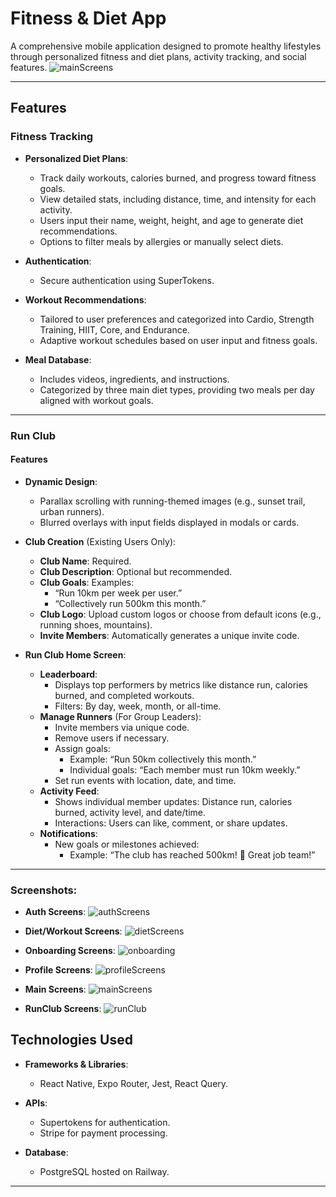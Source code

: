 # Fitness & Diet App  

A comprehensive mobile application designed to promote healthy lifestyles through personalized fitness and diet plans, activity tracking, and social features.
![mainScreens](https://github.com/user-attachments/assets/70483fd2-f724-4d16-b003-3f0e9b28b1cb)

---

## Features  

### Fitness Tracking 
- **Personalized Diet Plans**:  
  - Track daily workouts, calories burned, and progress toward fitness goals.
  - View detailed stats, including distance, time, and intensity for each activity.
  - Users input their name, weight, height, and age to generate diet recommendations.  
  - Options to filter meals by allergies or manually select diets.
 
- **Authentication**:
  - Secure authentication using SuperTokens.

- **Workout Recommendations**:  
  - Tailored to user preferences and categorized into Cardio, Strength Training, HIIT, Core, and Endurance.  
  - Adaptive workout schedules based on user input and fitness goals.  

- **Meal Database**:  
  - Includes videos, ingredients, and instructions.  
  - Categorized by three main diet types, providing two meals per day aligned with workout goals.  

---

### Run Club  

#### Features  
- **Dynamic Design**:  
  - Parallax scrolling with running-themed images (e.g., sunset trail, urban runners).  
  - Blurred overlays with input fields displayed in modals or cards.  

- **Club Creation** (Existing Users Only):  
  - **Club Name**: Required.  
  - **Club Description**: Optional but recommended.  
  - **Club Goals**: Examples:  
    - “Run 10km per week per user.”  
    - “Collectively run 500km this month.”  
  - **Club Logo**: Upload custom logos or choose from default icons (e.g., running shoes, mountains).  
  - **Invite Members**: Automatically generates a unique invite code.  

- **Run Club Home Screen**:  
  - **Leaderboard**:  
    - Displays top performers by metrics like distance run, calories burned, and completed workouts.  
    - Filters: By day, week, month, or all-time.  
  - **Manage Runners** (For Group Leaders):  
    - Invite members via unique code.  
    - Remove users if necessary.  
    - Assign goals:  
      - Example: “Run 50km collectively this month.”  
      - Individual goals: “Each member must run 10km weekly.”  
    - Set run events with location, date, and time.  
  - **Activity Feed**:  
    - Shows individual member updates: Distance run, calories burned, activity level, and date/time.  
    - Interactions: Users can like, comment, or share updates.  
  - **Notifications**:  
    - New goals or milestones achieved:  
      - Example: “The club has reached 500km! 🎉 Great job team!”  

---

### Screenshots:
- **Auth Screens**:
![authScreens](https://github.com/user-attachments/assets/2c9da72e-e8f5-40ac-8651-0819be9319ef)

- **Diet/Workout Screens**:
![dietScreens](https://github.com/user-attachments/assets/11769308-081b-458c-a81f-909cea70ab3d)

- **Onboarding Screens**:
![onboarding](https://github.com/user-attachments/assets/9ac0ae7e-8d4e-43ed-9ce4-540b7622f9c8)

- **Profile Screens**:
![profileScreens](https://github.com/user-attachments/assets/1f4c485a-604a-40e7-81c8-20ebba279004)

- **Main Screens**:
![mainScreens](https://github.com/user-attachments/assets/131afb83-6406-4113-acaa-c51ce0d8505d)

- **RunClub Screens**:
![runClub](https://github.com/user-attachments/assets/095c7c43-4a04-4852-86aa-ae3015821a5c)


## Technologies Used  
- **Frameworks & Libraries**:  
  - React Native, Expo Router, Jest, React Query.  

- **APIs**:  
  - Supertokens for authentication.  
  - Stripe for payment processing.  

- **Database**:  
  - PostgreSQL hosted on Railway.  

---
